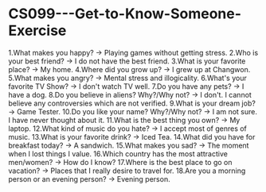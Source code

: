 # CS099---Get-to-Know-Someone-Exercise
1.What makes you happy? -> Playing games without getting stress.
2.Who is your best friend? -> I do not have the best friend.
3.What is your favorite place? -> My home.
4.Where did you grow up? -> I grew up at Changwon.
5.What makes you angry? -> Mental stress and illogicality.
6.What's your favorite TV Show? -> I don't watch TV well.
7.Do you have any pets? -> I have a dog.
8.Do you believe in aliens? Why?/Why not? -> I don't. I cannot believe any controversies which are not verified.
9.What is your dream job? -> Game Tester.
10.Do you like your name? Why?/Why not? -> I am not sure. I have never thought about it.
11.What is the best thing you own? -> My laptop.
12.What kind of music do you hate? -> I accept most of genres of music.
13.What is your favorite drink? -> Iced Tea.
14.What did you have for breakfast today? -> A sandwich.
15.What makes you sad? -> The moment when I lost things I value.
16.Which country has the most attractive men/women? -> How do I know?
17.Where is the best place to go on vacation? -> Places that I really desire to travel for.
18.Are you a morning person or an evening person? -> Evening person.
